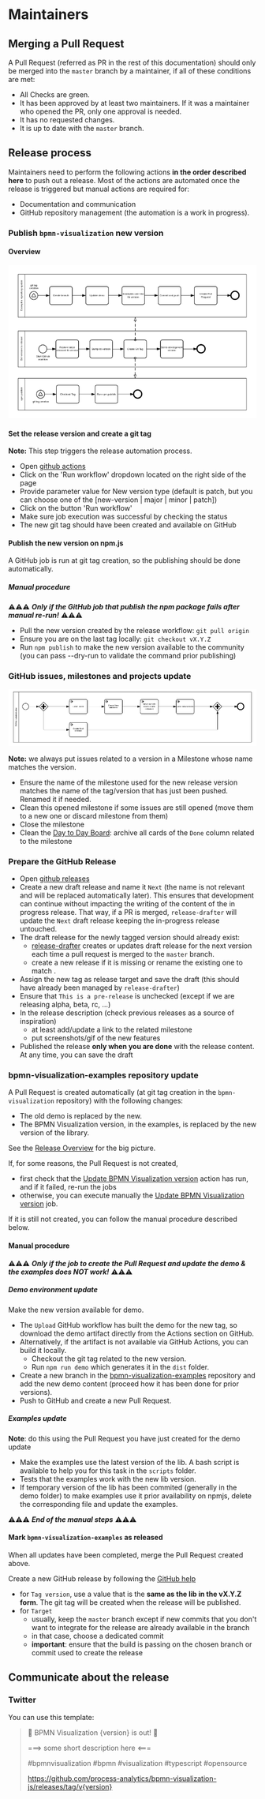 # Maintainers

## Merging a Pull Request

A Pull Request (referred as PR in the rest of this documentation) should only be merged into the `master` branch by a maintainer, if all
of these conditions are met:
- All Checks are green.
- It has been approved by at least two maintainers. If it was a maintainer who opened the PR, only one approval is needed.
- It has no requested changes.
- It is up to date with the `master` branch.

## Release process

Maintainers need to perform the following actions **in the order described here** to push out a release. Most of the actions
are automated once the release is triggered but manual actions are required for:
- Documentation and communication
- GitHub repository management (the automation is a work in progress).

### Publish `bpmn-visualization` new version

#### Overview

![release process examples repository update](./images/release_process_part-01_release_automation.png)

#### Set the release version and create a git tag

**Note:** This step triggers the release automation process.

- Open [github actions](https://github.com/process-analytics/bpmn-visualization-js/actions/workflows/release.yml)
- Click on the 'Run workflow' dropdown located on the right side of the page
- Provide parameter value for New version type (default is patch, but you can choose one of the [new-version | major | minor | patch])
- Click on the button 'Run workflow'
- Make sure job execution was successful by checking the status
- The new git tag should have been created and available on GitHub

#### Publish the new version on npm.js

A GitHub job is run at git tag creation, so the publishing should be done automatically.

##### Manual procedure

⚠️⚠️⚠️ _**Only if the GitHub job that publish the npm package fails after manual re-run!**_  ⚠️⚠️⚠️

- Pull the new version created by the release workflow: `git pull origin`
- Ensure you are on the last tag locally: `git checkout vX.Y.Z`
- Run `npm publish` to make the new version available to the community (you can pass --dry-run to validate the command prior publishing)


### GitHub issues, milestones and projects update

![release process repository update](./images/release_process_part-02_github.png)

**Note:** we always put issues related to a version in a Milestone whose name matches the version.

- Ensure the name of the milestone used for the new release version matches the name of the tag/version that has just been pushed. Renamed it if needed.
- Clean this opened milestone if some issues are still opened (move them to a new one or discard milestone from them)
- Close the milestone
- Clean the [Day to Day Board](https://github.com/process-analytics/bpmn-visualization-js/projects/1): archive all cards
  of the `Done` column related to the milestone


### Prepare the GitHub Release

- Open [github releases](https://github.com/process-analytics/bpmn-visualization-js/releases)
- Create a new draft release and name it `Next` (the name is not relevant and will be replaced automatically later).
This ensures that development can continue without impacting the writing of the content of the in progress release. That way,
if a PR is merged, `release-drafter` will update the `Next` draft release keeping the in-progress release untouched.
- The draft release for the newly tagged version should already exist:
  - [release-drafter](https://github.com/release-drafter/release-drafter) creates or updates draft release for the
  next version each time a pull request is merged to the `master` branch.
  - create a new release if it is missing or rename the existing one to match .
- Assign the new tag as release target and save the draft (this should have already been managed by `release-drafter`)
- Ensure that `This is a pre-release` is unchecked (except if we are releasing alpha, beta, rc, ...)
- In the release description (check previous releases as a source of inspiration)
  - at least add/update a link to the related milestone
  - put screenshots/gif of the new features
- Published the release **only when you are done** with the release content. At any time, you can save the draft


### bpmn-visualization-examples repository update

A Pull Request is created automatically (at git tag creation in the `bpmn-visualization` repository) with the following changes:
- The old demo is replaced by the new.
- The BPMN Visualization version, in the examples, is replaced by the new version of the library.

See the [Release Overview](#overview) for the big picture.

If, for some reasons, the Pull Request is not created, 
- first check that the [Update BPMN Visualization version](https://github.com/process-analytics/bpmn-visualization-examples/actions/workflows/update_bpmn_visualization_version.yml) action
has run, and if it failed, re-run the jobs
- otherwise, you can execute manually the [Update BPMN Visualization version](https://github.com/process-analytics/bpmn-visualization-examples/actions/workflows/update_bpmn_visualization_version.yml) job.

If it is still not created, you can follow the manual procedure described below.

#### Manual procedure

⚠️⚠️⚠️ _**Only if the job to create the Pull Request and update the demo & the examples does NOT work!**_  ⚠️⚠️⚠️

##### Demo environment update
Make the new version available for demo.

- The `Upload` GitHub workflow has built the demo for the new tag, so download the demo artifact directly from the  Actions section on GitHub.
- Alternatively, if the artifact is not available via GitHub Actions, you can build it locally.
  - Checkout the git tag related to the new version.
  - Run `npm run demo` which generates it in the `dist` folder.
- Create a new branch in the [bpmn-visualization-examples](https://github.com/process-analytics/bpmn-visualization-examples/demo) repository and add the new demo content (proceed how it has been done for prior versions). 
- Push to GitHub and create a new Pull Request.

##### Examples update
**Note**: do this using the Pull Request you have just created for the demo update

- Make the examples use the latest version of the lib. A bash script is available to help you for this task in the `scripts` folder.
- Tests that the examples work with the new lib version.
- If temporary version of the lib has been commited (generally in the demo folder) to make examples use it prior availability on npmjs, delete the corresponding file and update the examples.

⚠️⚠️⚠️ _**End of the manual steps**_ ⚠️⚠️⚠️

#### Mark `bpmn-visualization-examples` as released
When all updates have been completed, merge the Pull Request created above.

Create a new GitHub release by following the [GitHub help](https://help.github.com/en/github/administering-a-repository/managing-releases-in-a-repository#creating-a-release)
- for `Tag version`, use a value that is the **same as the lib in the vX.Y.Z form**. The git tag will be created when the release will be published.
- for `Target`
  - usually, keep the `master` branch except if new commits that you don't want to integrate for the release are already
  available in the branch
  - in that case, choose a dedicated commit 
  - **important**: ensure that the build is passing on the chosen branch or commit used to create the release


## Communicate about the release

### Twitter

You can use this template:

> 📣 BPMN Visualization {version} is out! 🎉
>
> ===> some short description here <===
>
> #bpmnvisualization #bpmn #visualization #typescript #opensource
>
> https://github.com/process-analytics/bpmn-visualization-js/releases/tag/v{version}

